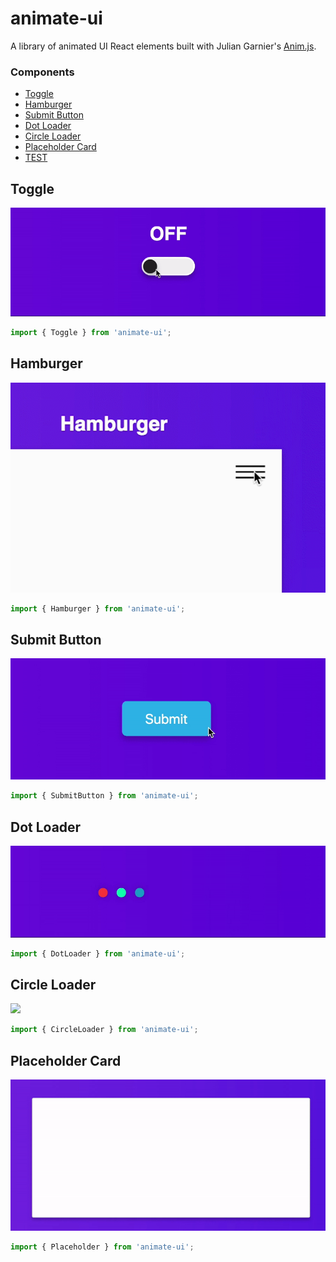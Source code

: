 # animate-ui

A library of animated UI React elements built with Julian Garnier's [Anim.js](https://github.com/juliangarnier/anime).

### Components

- [Toggle](#toggle)
- [Hamburger](#hamburger)
- [Submit Button](#submit)
- [Dot Loader](#dotLoader)
- [Circle Loader](#circleLoader)
- [Placeholder Card](#placeholderCard)
- [TEST](#test)

## Toggle

<img src='./documentation/assets/img/toggle.gif' />

```js
import { Toggle } from 'animate-ui';
```

## Hamburger

<img src="./documentation/assets/img/Hamburger.gif" />

```js
import { Hamburger } from 'animate-ui';
```

## Submit Button

<img src="./documentation/assets/img/submit.gif" />

```js
import { SubmitButton } from 'animate-ui';
```

## Dot Loader

<img src="./documentation/assets/img/dotLoader.gif" />

```js
import { DotLoader } from 'animate-ui';
```

## Circle Loader

<img src="./documentation/assets/img/circleLoader.gif" />

```js
import { CircleLoader } from 'animate-ui';
```

## Placeholder Card

<img src="./documentation/assets/img/placeholder.gif" />

```js
import { Placeholder } from 'animate-ui';
```
